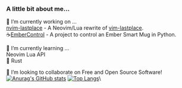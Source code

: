 ### A little bit about me...
🔭 I’m currently working on ...\
[nvim-lastplace](https://github.com/ethanholz/nvim-lastplace) - A Neovim/Lua rewrite of [vim-lastplace](https://github.com/farmergreg/vim-lastplace). \
☕[EmberControl](https://github.com/ethanholz/EmberControl) - A project to control an Ember Smart Mug in Python. 

🌱 I’m currently learning ...\
Neovim Lua API\
🦀 Rust

👯 I’m looking to collaborate on Free and Open Source Software!\
[![Anurag's GitHub stats](https://github-readme-stats.vercel.app/api?username=ethanholz&theme=onedark)](https://github.com/anuraghazra/github-readme-stats) [![Top Langs](https://github-readme-stats.vercel.app/api/top-langs/?username=ethanholz&theme=onedark)](https://github.com/anuraghazra/github-readme-stats)\
<!--
**ethanholz/ethanholz** is a ✨ _special_ ✨ repository because its `README.md` (this file) appears on your GitHub profile.

Here are some ideas to get you started:

- 🔭 I’m currently working on ...
- 🌱 I’m currently learning ...
- 👯 I’m looking to collaborate on ...
- 🤔 I’m looking for help with ...
- 💬 Ask me about ...
- 📫 How to reach me: ...
- 😄 Pronouns: ...
- ⚡ Fun fact: ...
-->
